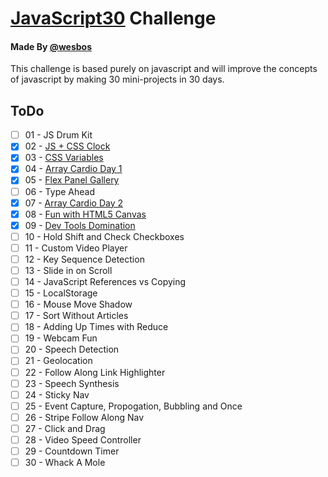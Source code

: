 # [JavaScript30](https://github.com/wesbos/JavaScript30) Challenge

#### Made By [@wesbos](https://github.com/wesbos)

This challenge is based purely on javascript and will improve the concepts of javascript by making 30 mini-projects in 30 days.

## ToDo

- [ ] 01 - JS Drum Kit
- [x] 02 - [JS + CSS Clock](02-JS-CSS-Clock/index.html)
- [x] 03 - [CSS Variables](03-CSS-Variables/index.html)
- [x] 04 - [Array Cardio Day 1](04-Array-Cardio-Day-1/index.html)
- [x] 05 - [Flex Panel Gallery](05-Flex-Panel-Gallery/index.html)
- [ ] 06 - Type Ahead
- [x] 07 - [Array Cardio Day 2](07-Array-Cardio-Day-2/index.html)
- [x] 08 - [Fun with HTML5 Canvas](08-Fun-With-Html5-Canvas/index.html)
- [x] 09 - [Dev Tools Domination](09-Dev-Tools-Tricks/index.html)
- [ ] 10 - Hold Shift and Check Checkboxes
- [ ] 11 - Custom Video Player
- [ ] 12 - Key Sequence Detection
- [ ] 13 - Slide in on Scroll
- [ ] 14 - JavaScript References vs Copying
- [ ] 15 - LocalStorage
- [ ] 16 - Mouse Move Shadow
- [ ] 17 - Sort Without Articles
- [ ] 18 - Adding Up Times with Reduce
- [ ] 19 - Webcam Fun
- [ ] 20 - Speech Detection
- [ ] 21 - Geolocation
- [ ] 22 - Follow Along Link Highlighter
- [ ] 23 - Speech Synthesis
- [ ] 24 - Sticky Nav
- [ ] 25 - Event Capture, Propogation, Bubbling and Once
- [ ] 26 - Stripe Follow Along Nav
- [ ] 27 - Click and Drag
- [ ] 28 - Video Speed Controller
- [ ] 29 - Countdown Timer
- [ ] 30 - Whack A Mole
